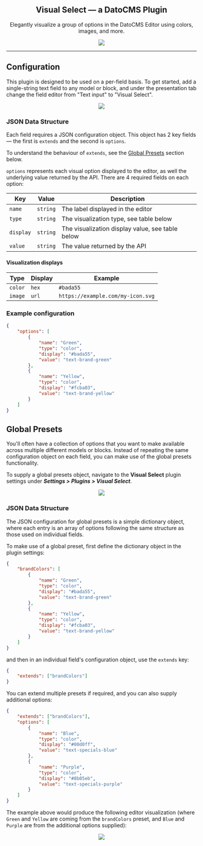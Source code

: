 <h2 align="center">Visual Select — a DatoCMS Plugin</h2>
<div align="center">
	<p>Elegantly visualize a group of options in the DatoCMS Editor using colors, images, and more.</p>
</div>

<p align="center">
	<img src="https://user-images.githubusercontent.com/56568247/155078720-2736183f-424f-4fa2-a049-c8050566e335.jpg"/>
</p>

---

## Configuration
This plugin is designed to be used on a per-field basis. To get started, add a single-string text field to any model or block, and under the presentation tab change the field editor from "Text input" to "Visual Select".

<p align="center">
	<img src="https://user-images.githubusercontent.com/56568247/155075251-dca1b09a-afa3-4293-ba49-aadc41702206.png"/>
</p>

### JSON Data Structure

Each field requires a JSON configuration object. This object has 2 key fields — the first is `extends` and the second is `options`.

To understand the behaviour of `extends`, see the [Global Presets](#global-presets) section below.

`options` represents each visual option displayed to the editor, as well the underlying value returned by the API. There are 4 required fields on each option:

| Key | Value | Description |
| --- | --- | --- |
| `name` | `string` | The label displayed in the editor |
| `type` | `string` | The visualization type, see table below |
| `display` | `string` | The visualization display value, see table below |
| `value` | `string` | The value returned by the API |

#### Visualization displays

| Type | Display | Example |
| --- | --- | --- |
| `color` | `hex` | `#bada55` |
| `image` | `url` | `https://example.com/my-icon.svg` |

### Example configuration

```json
{
	"options": [
		{
			"name": "Green",
			"type": "color",
			"display": "#bada55",
			"value": "text-brand-green"
		},
		{
			"name": "Yellow",
			"type": "color",
			"display": "#fcba03",
			"value": "text-brand-yellow"
		}
	]
}
```

## Global Presets

You'll often have a collection of options that you want to make available across multiple different models or blocks. Instead of repeating the same configuration object on each field, you can make use of the global presets functionality.

To supply a global presets object, navigate to the **Visual Select** plugin settings under **_Settings > Plugins > Visual Select_**.

<p align="center">
	<img src="https://user-images.githubusercontent.com/56568247/155076764-d671a857-eab4-4d9b-a0f7-818e17e1f96f.jpg"/>
</p>

### JSON Data Structure

The JSON configuration for global presets is a simple dictionary object, where each entry is an array of options following the same structure as those used on individual fields.

To make use of a global preset, first define the dictionary object in the plugin settings:

```json
{
	"brandColors": [
		{
			"name": "Green",
			"type": "color",
			"display": "#bada55",
			"value": "text-brand-green"
		},
		{
			"name": "Yellow",
			"type": "color",
			"display": "#fcba03",
			"value": "text-brand-yellow"
		}
	]
}
```

and then in an individual field's configuration object, use the `extends` key:

```json
{
    "extends": ["brandColors"]
}
```

You can extend multiple presets if required, and you can also supply additional options:

```json
{
	"extends": ["brandColors"],
	"options": [
		{
			"name": "Blue",
			"type": "color",
			"display": "#00d0ff",
			"value": "text-specials-blue"
		},
		{
			"name": "Purple",
			"type": "color",
			"display": "#8b05eb",
			"value": "text-specials-purple"
		}
	]
}
```

The example above would produce the following editor visualization (where `Green` and `Yellow` are coming from the `brandColors` preset, and `Blue` and `Purple` are from the additional options supplied):

<p align="center">
	<img src="https://user-images.githubusercontent.com/56568247/155077897-e11efc86-31bc-47a4-8233-3a60b1d74a3e.jpg"/>
</p>
